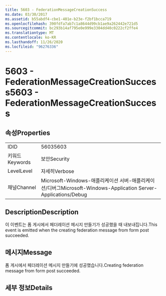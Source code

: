 ```yaml
---
title: 5603 - FederationMessageCreationSuccess
ms.date: 03/30/2017
ms.assetid: b55abdf4-cbe1-401e-b23e-f2bf1bcca719
ms.openlocfilehash: 390fdfa7ab7c1a8644d99cb1ae9a262442e721d5
ms.sourcegitcommit: bc293b14af795e0e999e3304dd40c0222cf2ffe4
ms.translationtype: MT
ms.contentlocale: ko-KR
ms.lasthandoff: 11/26/2020
ms.locfileid: "96276336"
---
```

# <a name="5603---federationmessagecreationsuccess"></a><span data-ttu-id="89375-102">5603 - FederationMessageCreationSuccess</span><span class="sxs-lookup"><span data-stu-id="89375-102">5603 - FederationMessageCreationSuccess</span></span>

## <a name="properties"></a><span data-ttu-id="89375-103">속성</span><span class="sxs-lookup"><span data-stu-id="89375-103">Properties</span></span>  
  
|||  
|-|-|  
|<span data-ttu-id="89375-104">ID</span><span class="sxs-lookup"><span data-stu-id="89375-104">ID</span></span>|<span data-ttu-id="89375-105">5603</span><span class="sxs-lookup"><span data-stu-id="89375-105">5603</span></span>|  
|<span data-ttu-id="89375-106">키워드</span><span class="sxs-lookup"><span data-stu-id="89375-106">Keywords</span></span>|<span data-ttu-id="89375-107">보안</span><span class="sxs-lookup"><span data-stu-id="89375-107">Security</span></span>|  
|<span data-ttu-id="89375-108">Level</span><span class="sxs-lookup"><span data-stu-id="89375-108">Level</span></span>|<span data-ttu-id="89375-109">자세히</span><span class="sxs-lookup"><span data-stu-id="89375-109">Verbose</span></span>|  
|<span data-ttu-id="89375-110">채널</span><span class="sxs-lookup"><span data-stu-id="89375-110">Channel</span></span>|<span data-ttu-id="89375-111">Microsoft-Windows-애플리케이션 서버-애플리케이션/디버그</span><span class="sxs-lookup"><span data-stu-id="89375-111">Microsoft-Windows-Application Server-Applications/Debug</span></span>|  
  
## <a name="description"></a><span data-ttu-id="89375-112">Description</span><span class="sxs-lookup"><span data-stu-id="89375-112">Description</span></span>  

 <span data-ttu-id="89375-113">이 이벤트는 폼 게시에서 페더레이션 메시지 만들기가 성공했을 때 내보내집니다.</span><span class="sxs-lookup"><span data-stu-id="89375-113">This event is emitted when the creating federation message from form post succeeded.</span></span>  
  
## <a name="message"></a><span data-ttu-id="89375-114">메시지</span><span class="sxs-lookup"><span data-stu-id="89375-114">Message</span></span>  

 <span data-ttu-id="89375-115">폼 게시에서 페더레이션 메시지 만들기에 성공했습니다.</span><span class="sxs-lookup"><span data-stu-id="89375-115">Creating federation message from form post succeeded.</span></span>  
  
## <a name="details"></a><span data-ttu-id="89375-116">세부 정보</span><span class="sxs-lookup"><span data-stu-id="89375-116">Details</span></span>

